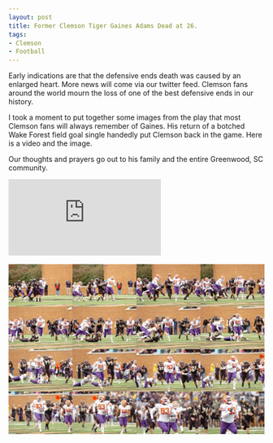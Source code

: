 ```yaml
---
layout: post
title: Former Clemson Tiger Gaines Adams Dead at 26.
tags:
- Clemson
- Football
---
```


Early indications are that the defensive ends death was caused by an enlarged heart. More news will come via our twitter feed. Clemson fans around the world mourn the loss of one of the best defensive ends in our history.

I took a moment to put together some images from the play that most Clemson fans will always remember of Gaines. His return of a botched Wake Forest field goal single handedly put Clemson back in the game. Here is a video and the image.

Our thoughts and prayers go out to his family and the entire Greenwood, SC community.

<iframe src="http://www.youtube.com/embed/fpiBMk-qVq8" frameborder="0" allowfullscreen></iframe>

![Gaines Adams #93](/img/gaines-adams-93.jpg)
